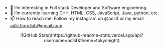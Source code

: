 - 🔭 I’m interesting in Full stack Developer and Software engineering.
- 🌱 I’m currently learning C++, HTML, CSS, JavaScript, Java, python, etc.  
- 📫 How to reach me: Follow my instagram on @adliif or my email adlii.fiqrullah@gmail.com

<center>
  ![GitHub Stats](https://github-readme-stats.vercel.app/api?username=adliif&theme=tokyonight)
</center>
